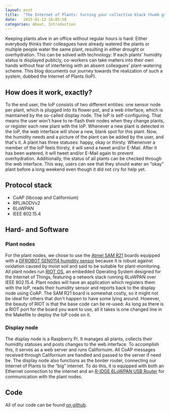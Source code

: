```yaml
---
layout: post
title:  "The Internet of Plants: turning your collective black thumb green"
date:   2015-01-13 18:05:58
categories: About, Introduction
---
```

Keeping plants alive in an office without regular hours is hard: Either everybody thinks their colleagues have already watered the plants or multiple people water the same plant, resulting in either drought or overhydration. This can be solved with technology: If each plants' humidity status is displayed publicly, co-workers can take matters into their own hands without fear of interfering with an absent colleagues' plant-watering scheme.
This blog documents our journey towards the realization of such a system, dubbed the Internet of Plants (IoP).

## How does it work, exactly?
To the end user, the IoP consists of two different entities: one sensor node per plant, which is plugged into its flower pot, and a web interface, which is maintained by the so-called display node. The IoP is self-configuring. That means the user won't have to re-flash their nodes when they change plants, or register each new plant with the IoP. Whenever a new plant is detected in the IoP, the web interface will show a new, blank spot for this plant. Now, the humidity needs and a picture of the plant can be added by the user, and that's it.
A plant has three statuses: happy, okay or thirsty. Whenenver a member of the IoP feels thirsty, it will send a tweet and/or E-Mail. After it has been watered, it will tweet and/or E-Mail again to prevent overhydration. Additionally, the status of all plants can be checked through the web interface. This way, users can see that they should water an “okay” plant before a long weekend even though it did not cry for help yet.

## Protocol stack
- CoAP (libcoap and Californium)
- RPL/AODVv2 <!-- TODO: how do we do this if the display node doesnt RIOT? Lucas: The R-Idge routers support RPL as far as I know, right? -->
- 6LoWPAN
- IEEE 802.15.4

## Hard- and Software

### Plant nodes
For the plant nodes, we chose to use the [Atmel SAM R21](http://www.atmel.com/tools/ATSAMR21-XPRO.aspx) boards equipped with a [DFROBOT SEN0114 humidity sensor](http://www.dfrobot.com/index.php?route=product/product&product_id=599) because it is robust against oxidation caused by moist soil and said to be suitable for plant-monitoring.
All plant nodes run [RIOT OS](http://riot-os.org/), an embedded Operating System designed for the Internet of Things, featuring a network stack running 6LoWPAN over IEEE 802.15.4. Plant nodes will have an application which registers them with the IoP, reads their humidity sensor and reports back to the display node using CoAP.
The SAM R21 board is somewhat costly, so it might not be ideal for others that don't happen to have some lying around. However, the beauty of RIOT is that the base code can be re-used: As long as there is a RIOT port for the board you want to use, all it takes is one changed line in the Makefile to deploy the IoP code on it.

### Display node
The display node is a Raspberry Pi. It manages all plants, collects their humidity statuses and posts changes to the web interface. To accomplish this, it serves as a web server and runs Californuim. All CoAP messages received through Californium are handled and passed to the server if need be.
The display node also functions as the border router, connecting our Internet of Plants to the “big” internet. To do this, it is equipped with both an Ethernet connection to the internet and an [R-IDGE 6LoWPAN USB Router](http://rosand-tech.com/products/r-idge/prod.html) for communication with the plant nodes.

## Code
All of our code can be found [on github](https://github.com/internet-of-plants).

